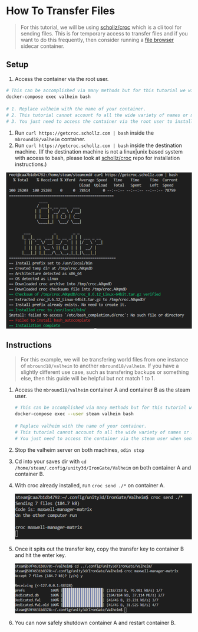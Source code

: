 # How To Transfer Files

> For this tutorial, we will be using [schollz/croc] which is a cli tool for sending files. This is for temporary access to transfer files and if you want to do this frequently, then consider running a [file browser](https://hub.docker.com/r/hurlenko/filebrowser) sidecar container.

## Setup

1. Access the container via the root user.

```sh
# This can be accomplished via many methods but for this tutorial we will be using docker-compose.
docker-compose exec valheim bash

# 1. Replace valheim with the name of your container.
# 2. This tutorial cannot account fo all the wide variety of names or methods on which the container is created.
# 3. You just need to access the container via the root user to install croc.
```

1. Run `curl https://getcroc.schollz.com | bash` inside the `mbround18/valheim` container.
2. Run `curl https://getcroc.schollz.com | bash` inside the destination machine. (If the destination machine is not a linux|unix based system with access to bash, please look at [schollz/croc] repo for installation instructions.)

![Install Croc Success](../assets/transfer-file-demo/install-croc.png)

## Instructions

> For this example, we will be transfering world files from one instance of `mbround18/valheim` to another `mbround18/valheim`. If you have a slightly different use case, such as transfering backups or something else, then this guide will be helpful but not match 1 to 1.

1. Access the `mbround18/valheim` container A and container B as the steam user.

   ```sh
   # This can be accomplished via many methods but for this tutorial we will be using docker-compose.
   docker-compose exec --user steam valheim bash

   # Replace valheim with the name of your container.
   # This tutorial cannot account fo all the wide variety of names or methods on which the container is created.
   # You just need to access the container via the steam user when sending the files.
   ```

2. Stop the valheim server on both machines, `odin stop`
3. Cd into your saves dir with `cd /home/steam/.config/unity3d/IronGate/Valheim` on both container A and container B.
4. With croc already installed, run `croc send ./*` on container A.

   ![croc send command](../assets/transfer-file-demo/send-croc.png)

5. Once it spits out the transfer key, copy the transfer key to container B and hit the enter key.

   ![croc send command success](../assets/transfer-file-demo/send-croc-success.png)

6. You can now safely shutdown container A and restart container B.

[schollz/croc]: https://github.com/schollz/croc
